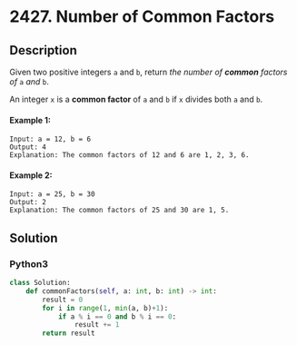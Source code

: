 # 2427. Number of Common Factors

## Description
Given two positive integers `a` and `b`, return *the number of **common** factors of* `a` *and* `b`.

An integer `x` is a **common factor** of `a` and `b` if `x` divides both `a` and `b`.

#### Example 1:
```
Input: a = 12, b = 6
Output: 4
Explanation: The common factors of 12 and 6 are 1, 2, 3, 6.
```

#### Example 2:
```
Input: a = 25, b = 30
Output: 2
Explanation: The common factors of 25 and 30 are 1, 5.
```


## Solution

### Python3
```python
class Solution:
    def commonFactors(self, a: int, b: int) -> int:
        result = 0
        for i in range(1, min(a, b)+1):
            if a % i == 0 and b % i == 0:
                result += 1
        return result
```